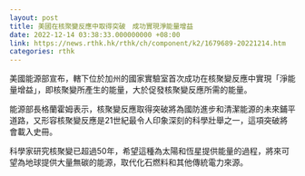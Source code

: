 ```yaml
---
layout: post
title: 美國在核聚變反應中取得突破　成功實現淨能量增益
date: 2022-12-14 03:38:33.000000000 +08:00
link: https://news.rthk.hk/rthk/ch/component/k2/1679689-20221214.htm
categories: rthk
---
```


美國能源部宣布，轄下位於加州的國家實驗室首次成功在核聚變反應中實現「淨能量增益」，即核聚變所產生的能量，大於促發核聚變反應所需的能量。

能源部長格蘭霍姆表示，核聚變反應取得突破將為國防進步和清潔能源的未來鋪平道路，又形容核聚變反應是21世紀最令人印象深刻的科學壯舉之一，這項突破將會載入史冊。

科學家研究核聚變已超過50年，希望這種為太陽和恆星提供能量的過程，將來可望為地球提供大量無碳的能源，取代化石燃料和其他傳統電力來源。

